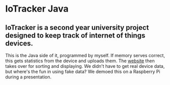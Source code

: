 # IoTracker Java
## IoTracker is a second year university project designed to keep track of internet of things devices.
This is the Java side of it, programmed by myself. If memory serves correct, this gets statistics from the device and uploads them. The [website](https://github.com/RobJTaylor/IoTracker) then takes over for sorting and displaying. We didn't have to get real device data, but where's the fun in using fake data? We demoed this on a Raspberry Pi during a presentation.
